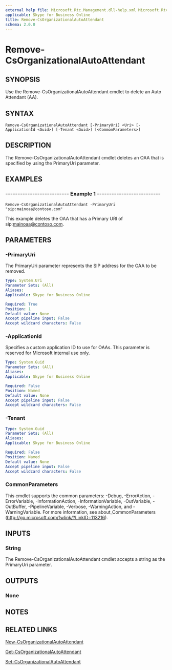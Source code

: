 ```yaml
---
external help file: Microsoft.Rtc.Management.dll-help.xml Microsoft.Rtc.Management.Hosted.dll-help.xml
applicable: Skype for Business Online
title: Remove-CsOrganizationalAutoAttendant
schema: 2.0.0
---
```


# Remove-CsOrganizationalAutoAttendant

## SYNOPSIS
Use the Remove-CsOrganizationalAutoAttendant cmdlet to delete an Auto Attendant (AA).

## SYNTAX

```
Remove-CsOrganizationalAutoAttendant [-PrimaryUri] <Uri> [-ApplicationId <Guid>] [-Tenant <Guid>] [<CommonParameters>]
```

## DESCRIPTION
The Remove-CsOrganizationalAutoAttendant cmdlet deletes an OAA that is specified by using the PrimaryUri parameter.

## EXAMPLES

### -------------------------- Example 1 --------------------------
```
Remove-CsOrganizationalAutoAttendant -PrimaryUri "sip:mainoaa@contoso.com"
```

This example deletes the OAA that has a Primary URI of sip:mainoaa@contoso.com.


## PARAMETERS

### -PrimaryUri
The PrimaryUri parameter represents the SIP address for the OAA to be removed.


```yaml
Type: System.Uri
Parameter Sets: (All)
Aliases: 
Applicable: Skype for Business Online

Required: True
Position: 1
Default value: None
Accept pipeline input: False
Accept wildcard characters: False
```

### -ApplicationId
Specifies a custom application ID to use for OAAs. This parameter is reserved for Microsoft internal use only.

```yaml
Type: System.Guid
Parameter Sets: (All)
Aliases: 
Applicable: Skype for Business Online

Required: False
Position: Named
Default value: None
Accept pipeline input: False
Accept wildcard characters: False
```

### -Tenant

```yaml
Type: System.Guid
Parameter Sets: (All)
Aliases: 
Applicable: Skype for Business Online

Required: False
Position: Named
Default value: None
Accept pipeline input: False
Accept wildcard characters: False
```

### CommonParameters
This cmdlet supports the common parameters: -Debug, -ErrorAction, -ErrorVariable, -InformationAction, -InformationVariable, -OutVariable, -OutBuffer, -PipelineVariable, -Verbose, -WarningAction, and -WarningVariable. For more information, see about_CommonParameters (http://go.microsoft.com/fwlink/?LinkID=113216).

## INPUTS

### String
The Remove-CsOrganizationalAutoAttendant cmdlet accepts a string as the PrimaryUri parameter.


## OUTPUTS

### None


## NOTES

## RELATED LINKS

[New-CsOrganizationalAutoAttendant](New-CsOrganizationalAutoAttendant.md)

[Get-CsOrganizationalAutoAttendant](Get-CsOrganizationalAutoAttendant.md)

[Set-CsOrganizationalAutoAttendant](Set-CsOrganizationalAutoAttendant.md)

